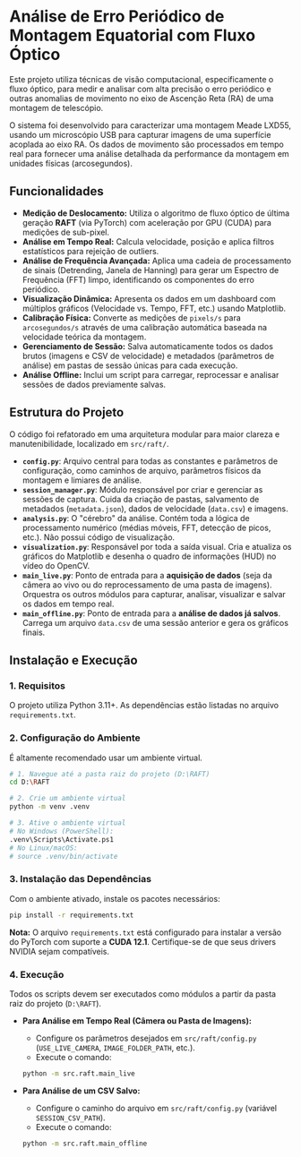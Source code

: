 # Análise de Erro Periódico de Montagem Equatorial com Fluxo Óptico

Este projeto utiliza técnicas de visão computacional, especificamente o fluxo óptico, para medir e analisar com alta precisão o erro periódico e outras anomalias de movimento no eixo de Ascenção Reta (RA) de uma montagem de telescópio.

O sistema foi desenvolvido para caracterizar uma montagem Meade LXD55, usando um microscópio USB para capturar imagens de uma superfície acoplada ao eixo RA. Os dados de movimento são processados em tempo real para fornecer uma análise detalhada da performance da montagem em unidades físicas (arcosegundos).

## Funcionalidades

* **Medição de Deslocamento:** Utiliza o algoritmo de fluxo óptico de última geração **RAFT** (via PyTorch) com aceleração por GPU (CUDA) para medições de sub-pixel.
* **Análise em Tempo Real:** Calcula velocidade, posição e aplica filtros estatísticos para rejeição de outliers.
* **Análise de Frequência Avançada:** Aplica uma cadeia de processamento de sinais (Detrending, Janela de Hanning) para gerar um Espectro de Frequência (FFT) limpo, identificando os componentes do erro periódico.
* **Visualização Dinâmica:** Apresenta os dados em um dashboard com múltiplos gráficos (Velocidade vs. Tempo, FFT, etc.) usando Matplotlib.
* **Calibração Física:** Converte as medições de `pixels/s` para `arcosegundos/s` através de uma calibração automática baseada na velocidade teórica da montagem.
* **Gerenciamento de Sessão:** Salva automaticamente todos os dados brutos (imagens e CSV de velocidade) e metadados (parâmetros de análise) em pastas de sessão únicas para cada execução.
* **Análise Offline:** Inclui um script para carregar, reprocessar e analisar sessões de dados previamente salvas.

## Estrutura do Projeto

O código foi refatorado em uma arquitetura modular para maior clareza e manutenibilidade, localizado em `src/raft/`.

* **`config.py`**: Arquivo central para todas as constantes e parâmetros de configuração, como caminhos de arquivo, parâmetros físicos da montagem e limiares de análise.
* **`session_manager.py`**: Módulo responsável por criar e gerenciar as sessões de captura. Cuida da criação de pastas, salvamento de metadados (`metadata.json`), dados de velocidade (`data.csv`) e imagens.
* **`analysis.py`**: O "cérebro" da análise. Contém toda a lógica de processamento numérico (médias móveis, FFT, detecção de picos, etc.). Não possui código de visualização.
* **`visualization.py`**: Responsável por toda a saída visual. Cria e atualiza os gráficos do Matplotlib e desenha o quadro de informações (HUD) no vídeo do OpenCV.
* **`main_live.py`**: Ponto de entrada para a **aquisição de dados** (seja da câmera ao vivo ou do reprocessamento de uma pasta de imagens). Orquestra os outros módulos para capturar, analisar, visualizar e salvar os dados em tempo real.
* **`main_offline.py`**: Ponto de entrada para a **análise de dados já salvos**. Carrega um arquivo `data.csv` de uma sessão anterior e gera os gráficos finais.

## Instalação e Execução

### 1. Requisitos

O projeto utiliza Python 3.11+. As dependências estão listadas no arquivo `requirements.txt`.

### 2. Configuração do Ambiente

É altamente recomendado usar um ambiente virtual.

```bash
# 1. Navegue até a pasta raiz do projeto (D:\RAFT)
cd D:\RAFT

# 2. Crie um ambiente virtual
python -m venv .venv

# 3. Ative o ambiente virtual
# No Windows (PowerShell):
.venv\Scripts\Activate.ps1
# No Linux/macOS:
# source .venv/bin/activate
```

### 3. Instalação das Dependências

Com o ambiente ativado, instale os pacotes necessários:

```bash
pip install -r requirements.txt
```
**Nota:** O arquivo `requirements.txt` está configurado para instalar a versão do PyTorch com suporte a **CUDA 12.1**. Certifique-se de que seus drivers NVIDIA sejam compatíveis.

### 4. Execução

Todos os scripts devem ser executados como módulos a partir da pasta raiz do projeto (`D:\RAFT`).

* **Para Análise em Tempo Real (Câmera ou Pasta de Imagens):**
    * Configure os parâmetros desejados em `src/raft/config.py` (`USE_LIVE_CAMERA`, `IMAGE_FOLDER_PATH`, etc.).
    * Execute o comando:
    ```bash
    python -m src.raft.main_live
    ```

* **Para Análise de um CSV Salvo:**
    * Configure o caminho do arquivo em `src/raft/config.py` (variável `SESSION_CSV_PATH`).
    * Execute o comando:
    ```bash
    python -m src.raft.main_offline
    ```